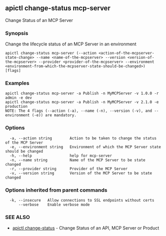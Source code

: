 ## apictl change-status mcp-server

Change Status of an MCP Server

### Synopsis

Change the lifecycle status of an MCP Server in an environment

```
apictl change-status mcp-server (--action <action-of-the-mcpserver-state-change> --name <name-of-the-mcpserver> --version <version-of-the-mcpserver> --provider <provider-of-the-mcpserver> --environment <environment-from-which-the-mcpserver-state-should-be-changed>) [flags]
```

### Examples

```
apictl change-status mcp-server -a Publish -n MyMCPServer -v 1.0.0 -r admin -e dev
apictl change-status mcp-server -a Publish -n MyMCPServer -v 2.1.0 -e production
NOTE: The 4 flags (--action (-a), --name (-n), --version (-v), and --environment (-e)) are mandatory.
```

### Options

```
  -a, --action string        Action to be taken to change the status of the MCP Server
  -e, --environment string   Environment of which the MCP Server state should be changed
  -h, --help                 help for mcp-server
  -n, --name string          Name of the MCP Server to be state changed
  -r, --provider string      Provider of the MCP Server
  -v, --version string       Version of the MCP Server to be state changed
```

### Options inherited from parent commands

```
  -k, --insecure   Allow connections to SSL endpoints without certs
      --verbose    Enable verbose mode
```

### SEE ALSO

* [apictl change-status](apictl_change-status.md)	 - Change Status of an API, MCP Server or Product

